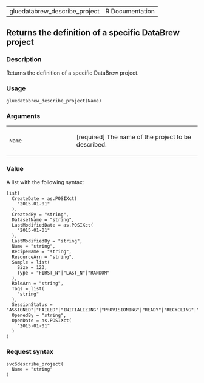 <table style="width: 100%;">
<tbody>
<tr class="odd">
<td>gluedatabrew_describe_project</td>
<td style="text-align: right;">R Documentation</td>
</tr>
</tbody>
</table>

## Returns the definition of a specific DataBrew project

### Description

Returns the definition of a specific DataBrew project.

### Usage

    gluedatabrew_describe_project(Name)

### Arguments

<table>
<colgroup>
<col style="width: 35%" />
<col style="width: 65%" />
</colgroup>
<tbody>
<tr class="odd">
<td><code id="gluedatabrew_describe_project_:_Name">Name</code></td>
<td><p>[required] The name of the project to be described.</p></td>
</tr>
</tbody>
</table>

### Value

A list with the following syntax:

    list(
      CreateDate = as.POSIXct(
        "2015-01-01"
      ),
      CreatedBy = "string",
      DatasetName = "string",
      LastModifiedDate = as.POSIXct(
        "2015-01-01"
      ),
      LastModifiedBy = "string",
      Name = "string",
      RecipeName = "string",
      ResourceArn = "string",
      Sample = list(
        Size = 123,
        Type = "FIRST_N"|"LAST_N"|"RANDOM"
      ),
      RoleArn = "string",
      Tags = list(
        "string"
      ),
      SessionStatus = "ASSIGNED"|"FAILED"|"INITIALIZING"|"PROVISIONING"|"READY"|"RECYCLING"|"ROTATING"|"TERMINATED"|"TERMINATING"|"UPDATING",
      OpenedBy = "string",
      OpenDate = as.POSIXct(
        "2015-01-01"
      )
    )

### Request syntax

    svc$describe_project(
      Name = "string"
    )
